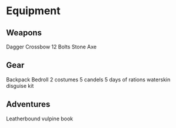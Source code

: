 # Equipment

## Weapons
Dagger
Crossbow
12 Bolts
Stone Axe


## Gear
Backpack
Bedroll
2 costumes
5 candels
5 days of rations
waterskin  
disguise kit


## Adventures
Leatherbound vulpine book
